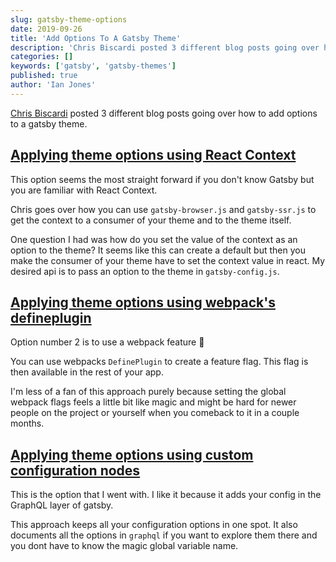 ```yaml
---
slug: gatsby-theme-options
date: 2019-09-26
title: 'Add Options To A Gatsby Theme'
description: 'Chris Biscardi posted 3 different blog posts going over how to add options to a gatsby theme. '
categories: []
keywords: ['gatsby', 'gatsby-themes']
published: true
author: 'Ian Jones'
---
```


[Chris Biscardi](https://www.christopherbiscardi.com) posted 3 different blog posts going over how to add options to a gatsby theme.

## [Applying theme options using React Context](https://www.christopherbiscardi.com/post/applying-theme-options-using-react-context/)

This option seems the most straight forward if you don't know Gatsby but you are familiar with React Context.

Chris goes over how you can use `gatsby-browser.js` and `gatsby-ssr.js` to get the context to a consumer of your theme and to the theme itself.

One question I had was how do you set the value of the context as an option to the theme? It seems like this can create a default but then you make the consumer of your theme have to set the context value in react. My desired api is to pass an option to the theme in `gatsby-config.js`.

## [Applying theme options using webpack's defineplugin](https://www.christopherbiscardi.com/post/applying-theme-options-using-webpacks-defineplugin/)

Option number 2 is to use a webpack feature 🤯

You can use webpacks `DefinePlugin` to create a feature flag. This flag is then available in the rest of your app.

I'm less of a fan of this approach purely because setting the global webpack flags feels a little bit like magic and might be hard for newer people on the project or yourself when you comeback to it in a couple months.

## [Applying theme options using custom configuration nodes](https://www.christopherbiscardi.com/post/applying-theme-options-using-custom-configuration-nodes/)

This is the option that I went with. I like it because it adds your config in the GraphQL layer of gatsby.

This approach keeps all your configuration options in one spot. It also documents all the options in `graphql` if you want to explore them there and you dont have to know the magic global variable name.

